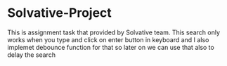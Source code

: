 # Solvative-Project
This is assignment task that provided by Solvative team.
This search only works when you type and click on enter button in keyboard and I also implemet debounce function for that so later on we can use that also to delay the search

